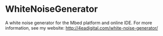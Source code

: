 # WhiteNoiseGenerator
A white noise generator for the Mbed platform and online IDE. 
For more information, see my website: http://4eadigital.com/white-noise-generator/
